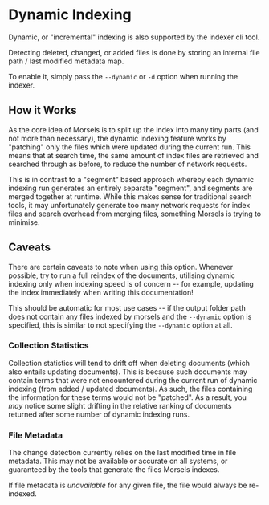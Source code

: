 # Dynamic Indexing

Dynamic, or "incremental" indexing is also supported by the indexer cli tool.

Detecting deleted, changed, or added files is done by storing an internal file path / last modified metadata map.

To enable it, simply pass the `--dynamic` or `-d` option when running the indexer.

## How it Works

As the core idea of Morsels is to split up the index into many tiny parts (and not more than necessary), the dynamic indexing feature works by "patching" only the files which were updated during the current run. This means that at search time, the same amount of index files are retrieved and searched through as before, to reduce the number of network requests.

This is in contrast to a "segment" based approach whereby each dynamic indexing run generates an entirely separate "segment", and segments are merged together at runtime. While this makes sense for traditional search tools, it may unfortunately generate too many network requests for index files and search overhead from merging files, something Morsels is trying to minimise.

## Caveats

There are certain caveats to note when using this option. Whenever possible, try to run a full reindex of the documents, utilising dynamic indexing only when indexing speed is of concern -- for example, updating the index immediately when writing this documentation!

This should be automatic for most use cases -- if the output folder path does not contain any files indexed by morsels and the `--dynamic` option is specified, this is similar to not specifying the `--dynamic` option at all.

### Collection Statistics

Collection statistics will tend to drift off when deleting documents (which also entails updating documents). This is because such documents may contain terms that were not encountered during the current run of dynamic indexing (from added / updated documents). As such, the files containing the information for these terms would not be "patched". As a result, you *may* notice some slight drifting in the relative ranking of documents returned after some number of dynamic indexing runs.

### File Metadata

The change detection currently relies on the last modified time in file metadata. This may not be available or accurate on all systems, or guaranteed by the tools that generate the files Morsels indexes.

If file metadata is *unavailable* for any given file, the file would always be re-indexed.
